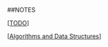 ##NOTES

[[TODO]]

[[Algorithms and Data Structures]]


[//begin]: # "Autogenerated link references for markdown compatibility"
[TODO]: todo "Todo"
[Algorithms and Data Structures]: algorithms-and-data-structures "Algorithms and Data Structures"
[//end]: # "Autogenerated link references"